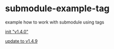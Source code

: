 # submodule-example-tag
example how to work with submodule using tags

[init "v1.4.0"](https://github.com/tenhishadow/submodule-example-tag/pull/1)

[update to v1.4.9](https://github.com/tenhishadow/submodule-example-tag/pull/2)
